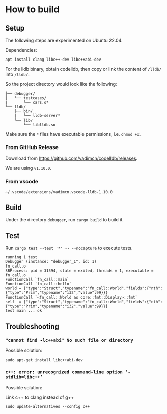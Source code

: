 # How to build

## Setup

The following steps are experimented on Ubuntu 22.04.

Dependencies:

```
apt install clang libc++-dev libc++abi-dev
```

For the lldb binary, obtain codelldb, then copy or link the content of `/lldb/` into `/lldb/`.

So the project directory would look like the following:

```
├── debugger/
|   └── testcases/
|       └── cars.o*
└── lldb/
    ├── bin/
    |   └── lldb-server*
    └── lib/
        └── liblldb.so
```

Make sure the `*` files have executable permissions, i.e. `chmod +x`.

### From GitHub Release

Download from https://github.com/vadimcn/codelldb/releases.

We are using `v1.10.0`.

### From vscode

```
~/.vscode/extensions/vadimcn.vscode-lldb-1.10.0
```

## Build

Under the directory `debugger`, run `cargo build` to build it.

## Test

Run `cargo test --test '*' -- --nocapture` to execute tests.

```log
running 1 test
Debugger (instance: "debugger_1", id: 1)
fn_call.o
SBProcess: pid = 31594, state = exited, threads = 1, executable = fn_call.o
FunctionCall `fn_call::main`
FunctionCall `fn_call::hello`
world = {"type":"Struct","typename":"fn_call::World","fields":{"nth":{"type":"Prim","typename":"i32","value":99}}}
FunctionCall `<fn_call::World as core::fmt::Display>::fmt`
self  = {"type":"Struct","typename":"fn_call::World","fields":{"nth":{"type":"Prim","typename":"i32","value":99}}}
test main ... ok
```

## Troubleshooting

### `"cannot find -lc++abi" No such file or directory`

Possible solution:

```
sudo apt-get install libc++abi-dev
```

### `c++: error: unrecognized command-line option ‘-stdlib=libc++’`

Possible solution:

Link c++ to clang instead of g++

```
sudo update-alternatives --config c++
```
